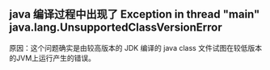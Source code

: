 ## java 编译过程中出现了 Exception in thread "main" java.lang.UnsupportedClassVersionError

原因：这个问题确实是由较高版本的 JDK 编译的 java class 文件试图在较低版本的JVM上运行产生的错误。
